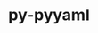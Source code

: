 ---
title: "py-pyyaml"
layout: cache
categories: [package, develop-2023-10-08]
meta: {"versions": ["5.4.1", "6.0"], "compilers": ["apple-clang@=14.0.0", "cce@=15.0.1", "gcc@=11.1.0", "gcc@=11.3.0", "gcc@=11.4.0", "gcc@=7.3.1", "gcc@=7.5.0", "gcc@=9.4.0", "oneapi@=2023.2.1"], "oss": ["amzn2", "rhel8", "ubuntu18.04", "ubuntu20.04", "ubuntu22.04", "ventura"], "platforms": ["darwin", "linux"], "targets": ["aarch64", "neoverse_n1", "ppc64le", "x86_64_v3", "zen4"], "stacks": ["aws-isc", "aws-isc-aarch64", "data-vis-sdk", "e4s", "e4s-arm", "e4s-cray-rhel", "e4s-oneapi", "e4s-power", "ml-darwin-aarch64-mps", "ml-linux-x86_64-cpu", "ml-linux-x86_64-cuda", "ml-linux-x86_64-rocm", "radiuss", "root"], "num_specs": 36, "num_specs_by_stack": {"ml-darwin-aarch64-mps": 2, "root": 36, "aws-isc-aarch64": 4, "aws-isc": 2, "e4s-cray-rhel": 2, "radiuss": 3, "e4s-arm": 4, "e4s-power": 4, "data-vis-sdk": 2, "e4s": 5, "e4s-oneapi": 4, "ml-linux-x86_64-cpu": 4, "ml-linux-x86_64-rocm": 3, "ml-linux-x86_64-cuda": 4}}
spec_details: [{"hash": "nauhgaq2bhrd3wontxixq2hpir3uiuvj", "compiler": "apple-clang@=14.0.0", "versions": ["6.0"], "os": "ventura", "platform": "darwin", "target": "aarch64", "variants": ["build_system=python_pip", "+libyaml"], "stacks": ["ml-darwin-aarch64-mps", "root"], "size": "-", "tarball": "https://binaries.spack.io/develop-2023-10-08/build_cache/darwin-ventura-aarch64/apple-clang-14.0.0/py-pyyaml-6.0/darwin-ventura-aarch64-apple-clang-14.0.0-py-pyyaml-6.0-nauhgaq2bhrd3wontxixq2hpir3uiuvj.spack"}, {"hash": "nvjwl2dvdiwgwstln7ziiw5rvdtkv4ek", "compiler": "apple-clang@=14.0.0", "versions": ["6.0"], "os": "ventura", "platform": "darwin", "target": "aarch64", "variants": ["build_system=python_pip", "+libyaml"], "stacks": ["ml-darwin-aarch64-mps", "root"], "size": "-", "tarball": "https://binaries.spack.io/develop-2023-10-08/build_cache/darwin-ventura-aarch64/apple-clang-14.0.0/py-pyyaml-6.0/darwin-ventura-aarch64-apple-clang-14.0.0-py-pyyaml-6.0-nvjwl2dvdiwgwstln7ziiw5rvdtkv4ek.spack"}, {"hash": "jrivmpn562oiwwtmfsowblfb7qqbbdoi", "compiler": "gcc@=7.3.1", "versions": ["5.4.1"], "os": "amzn2", "platform": "linux", "target": "aarch64", "variants": ["build_system=python_pip", "+libyaml"], "stacks": ["aws-isc-aarch64", "root"], "size": "-", "tarball": "https://binaries.spack.io/develop-2023-10-08/build_cache/linux-amzn2-aarch64/gcc-7.3.1/py-pyyaml-5.4.1/linux-amzn2-aarch64-gcc-7.3.1-py-pyyaml-5.4.1-jrivmpn562oiwwtmfsowblfb7qqbbdoi.spack"}, {"hash": "gyrjesgbnxk3hsnj474xs2g4mjdlszyh", "compiler": "gcc@=7.3.1", "versions": ["6.0"], "os": "amzn2", "platform": "linux", "target": "aarch64", "variants": ["build_system=python_pip", "+libyaml"], "stacks": ["aws-isc-aarch64", "root"], "size": "-", "tarball": "https://binaries.spack.io/develop-2023-10-08/build_cache/linux-amzn2-aarch64/gcc-7.3.1/py-pyyaml-6.0/linux-amzn2-aarch64-gcc-7.3.1-py-pyyaml-6.0-gyrjesgbnxk3hsnj474xs2g4mjdlszyh.spack"}, {"hash": "5bi4ty4mgqnonadssqotxqt72mmeptjs", "compiler": "gcc@=7.3.1", "versions": ["5.4.1"], "os": "amzn2", "platform": "linux", "target": "neoverse_n1", "variants": ["build_system=python_pip", "+libyaml"], "stacks": ["aws-isc-aarch64", "root"], "size": "-", "tarball": "https://binaries.spack.io/develop-2023-10-08/build_cache/linux-amzn2-neoverse_n1/gcc-7.3.1/py-pyyaml-5.4.1/linux-amzn2-neoverse_n1-gcc-7.3.1-py-pyyaml-5.4.1-5bi4ty4mgqnonadssqotxqt72mmeptjs.spack"}, {"hash": "gaxengoapmnxfrjlxsgsas7wiybph2is", "compiler": "gcc@=7.3.1", "versions": ["6.0"], "os": "amzn2", "platform": "linux", "target": "neoverse_n1", "variants": ["build_system=python_pip", "+libyaml"], "stacks": ["aws-isc-aarch64", "root"], "size": "-", "tarball": "https://binaries.spack.io/develop-2023-10-08/build_cache/linux-amzn2-neoverse_n1/gcc-7.3.1/py-pyyaml-6.0/linux-amzn2-neoverse_n1-gcc-7.3.1-py-pyyaml-6.0-gaxengoapmnxfrjlxsgsas7wiybph2is.spack"}, {"hash": "eea6xxji4ddk4i4ajkg77kxc2jd6ad4e", "compiler": "gcc@=7.3.1", "versions": ["5.4.1"], "os": "amzn2", "platform": "linux", "target": "x86_64_v3", "variants": ["build_system=python_pip", "+libyaml"], "stacks": ["aws-isc", "root"], "size": "-", "tarball": "https://binaries.spack.io/develop-2023-10-08/build_cache/linux-amzn2-x86_64_v3/gcc-7.3.1/py-pyyaml-5.4.1/linux-amzn2-x86_64_v3-gcc-7.3.1-py-pyyaml-5.4.1-eea6xxji4ddk4i4ajkg77kxc2jd6ad4e.spack"}, {"hash": "bvcpr3yq6xww3muhs5zvojlr62mxxoiw", "compiler": "gcc@=7.3.1", "versions": ["6.0"], "os": "amzn2", "platform": "linux", "target": "x86_64_v3", "variants": ["build_system=python_pip", "+libyaml"], "stacks": ["aws-isc", "root"], "size": "-", "tarball": "https://binaries.spack.io/develop-2023-10-08/build_cache/linux-amzn2-x86_64_v3/gcc-7.3.1/py-pyyaml-6.0/linux-amzn2-x86_64_v3-gcc-7.3.1-py-pyyaml-6.0-bvcpr3yq6xww3muhs5zvojlr62mxxoiw.spack"}, {"hash": "f575azpxj66mgewd6ycp3y52xltpseyr", "compiler": "cce@=15.0.1", "versions": ["5.4.1"], "os": "rhel8", "platform": "linux", "target": "zen4", "variants": ["build_system=python_pip", "+libyaml"], "stacks": ["e4s-cray-rhel", "root"], "size": "-", "tarball": "https://binaries.spack.io/develop-2023-10-08/build_cache/linux-rhel8-zen4/cce-15.0.1/py-pyyaml-5.4.1/linux-rhel8-zen4-cce-15.0.1-py-pyyaml-5.4.1-f575azpxj66mgewd6ycp3y52xltpseyr.spack"}, {"hash": "oggulbup5irvdxio6z3jusdgatnacr6i", "compiler": "cce@=15.0.1", "versions": ["6.0"], "os": "rhel8", "platform": "linux", "target": "zen4", "variants": ["build_system=python_pip", "+libyaml"], "stacks": ["e4s-cray-rhel", "root"], "size": "-", "tarball": "https://binaries.spack.io/develop-2023-10-08/build_cache/linux-rhel8-zen4/cce-15.0.1/py-pyyaml-6.0/linux-rhel8-zen4-cce-15.0.1-py-pyyaml-6.0-oggulbup5irvdxio6z3jusdgatnacr6i.spack"}, {"hash": "aygf7u7zourxfvsk7gsdcecahjzl44lv", "compiler": "gcc@=7.5.0", "versions": ["5.4.1"], "os": "ubuntu18.04", "platform": "linux", "target": "x86_64_v3", "variants": ["build_system=python_pip", "+libyaml"], "stacks": ["radiuss", "root"], "size": "-", "tarball": "https://binaries.spack.io/develop-2023-10-08/build_cache/linux-ubuntu18.04-x86_64_v3/gcc-7.5.0/py-pyyaml-5.4.1/linux-ubuntu18.04-x86_64_v3-gcc-7.5.0-py-pyyaml-5.4.1-aygf7u7zourxfvsk7gsdcecahjzl44lv.spack"}, {"hash": "ohgdetfjavhxhn77tn6tqc5ltlejamal", "compiler": "gcc@=7.5.0", "versions": ["6.0"], "os": "ubuntu18.04", "platform": "linux", "target": "x86_64_v3", "variants": ["build_system=python_pip", "+libyaml"], "stacks": ["radiuss", "root"], "size": "-", "tarball": "https://binaries.spack.io/develop-2023-10-08/build_cache/linux-ubuntu18.04-x86_64_v3/gcc-7.5.0/py-pyyaml-6.0/linux-ubuntu18.04-x86_64_v3-gcc-7.5.0-py-pyyaml-6.0-ohgdetfjavhxhn77tn6tqc5ltlejamal.spack"}, {"hash": "jqwnk3wdme6luxrs35o4kc2la3sp36ff", "compiler": "gcc@=7.5.0", "versions": ["6.0"], "os": "ubuntu18.04", "platform": "linux", "target": "x86_64_v3", "variants": ["build_system=python_pip", "+libyaml"], "stacks": ["radiuss", "root"], "size": "-", "tarball": "https://binaries.spack.io/develop-2023-10-08/build_cache/linux-ubuntu18.04-x86_64_v3/gcc-7.5.0/py-pyyaml-6.0/linux-ubuntu18.04-x86_64_v3-gcc-7.5.0-py-pyyaml-6.0-jqwnk3wdme6luxrs35o4kc2la3sp36ff.spack"}, {"hash": "2yzpbv6x3jzl72pffo5au2jxoqpb24pm", "compiler": "gcc@=11.4.0", "versions": ["6.0"], "os": "ubuntu20.04", "platform": "linux", "target": "aarch64", "variants": ["build_system=python_pip", "+libyaml"], "stacks": ["e4s-arm", "root"], "size": "-", "tarball": "https://binaries.spack.io/develop-2023-10-08/build_cache/linux-ubuntu20.04-aarch64/gcc-11.4.0/py-pyyaml-6.0/linux-ubuntu20.04-aarch64-gcc-11.4.0-py-pyyaml-6.0-2yzpbv6x3jzl72pffo5au2jxoqpb24pm.spack"}, {"hash": "veufz4lzequdzwh224b6w2mh4h7afjmq", "compiler": "gcc@=11.4.0", "versions": ["5.4.1"], "os": "ubuntu20.04", "platform": "linux", "target": "aarch64", "variants": ["build_system=python_pip", "+libyaml"], "stacks": ["e4s-arm", "root"], "size": "-", "tarball": "https://binaries.spack.io/develop-2023-10-08/build_cache/linux-ubuntu20.04-aarch64/gcc-11.4.0/py-pyyaml-5.4.1/linux-ubuntu20.04-aarch64-gcc-11.4.0-py-pyyaml-5.4.1-veufz4lzequdzwh224b6w2mh4h7afjmq.spack"}, {"hash": "v4rma55y5wd7wecwnt5xvelt7336et7t", "compiler": "gcc@=11.4.0", "versions": ["6.0"], "os": "ubuntu20.04", "platform": "linux", "target": "aarch64", "variants": ["build_system=python_pip", "+libyaml"], "stacks": ["e4s-arm", "root"], "size": "-", "tarball": "https://binaries.spack.io/develop-2023-10-08/build_cache/linux-ubuntu20.04-aarch64/gcc-11.4.0/py-pyyaml-6.0/linux-ubuntu20.04-aarch64-gcc-11.4.0-py-pyyaml-6.0-v4rma55y5wd7wecwnt5xvelt7336et7t.spack"}, {"hash": "ubpgkyuxnd2u3t54pocphozr7vn4pt7g", "compiler": "gcc@=11.4.0", "versions": ["6.0"], "os": "ubuntu20.04", "platform": "linux", "target": "aarch64", "variants": ["build_system=python_pip", "+libyaml"], "stacks": ["e4s-arm", "root"], "size": "-", "tarball": "https://binaries.spack.io/develop-2023-10-08/build_cache/linux-ubuntu20.04-aarch64/gcc-11.4.0/py-pyyaml-6.0/linux-ubuntu20.04-aarch64-gcc-11.4.0-py-pyyaml-6.0-ubpgkyuxnd2u3t54pocphozr7vn4pt7g.spack"}, {"hash": "wajj5n6b27q7sln2q5iipqenhkxmmxm2", "compiler": "gcc@=9.4.0", "versions": ["5.4.1"], "os": "ubuntu20.04", "platform": "linux", "target": "ppc64le", "variants": ["build_system=python_pip", "+libyaml"], "stacks": ["e4s-power", "root"], "size": "-", "tarball": "https://binaries.spack.io/develop-2023-10-08/build_cache/linux-ubuntu20.04-ppc64le/gcc-9.4.0/py-pyyaml-5.4.1/linux-ubuntu20.04-ppc64le-gcc-9.4.0-py-pyyaml-5.4.1-wajj5n6b27q7sln2q5iipqenhkxmmxm2.spack"}, {"hash": "bsfdy4koatzrbfwou25674a64ujy6u6z", "compiler": "gcc@=9.4.0", "versions": ["6.0"], "os": "ubuntu20.04", "platform": "linux", "target": "ppc64le", "variants": ["build_system=python_pip", "+libyaml"], "stacks": ["e4s-power", "root"], "size": "-", "tarball": "https://binaries.spack.io/develop-2023-10-08/build_cache/linux-ubuntu20.04-ppc64le/gcc-9.4.0/py-pyyaml-6.0/linux-ubuntu20.04-ppc64le-gcc-9.4.0-py-pyyaml-6.0-bsfdy4koatzrbfwou25674a64ujy6u6z.spack"}, {"hash": "v4oitiwob7jvjzncsgklyqteqiczolql", "compiler": "gcc@=9.4.0", "versions": ["6.0"], "os": "ubuntu20.04", "platform": "linux", "target": "ppc64le", "variants": ["build_system=python_pip", "+libyaml"], "stacks": ["e4s-power", "root"], "size": "-", "tarball": "https://binaries.spack.io/develop-2023-10-08/build_cache/linux-ubuntu20.04-ppc64le/gcc-9.4.0/py-pyyaml-6.0/linux-ubuntu20.04-ppc64le-gcc-9.4.0-py-pyyaml-6.0-v4oitiwob7jvjzncsgklyqteqiczolql.spack"}, {"hash": "mls3ruwcz2stlfwdr632r6zmpynmet7k", "compiler": "gcc@=9.4.0", "versions": ["6.0"], "os": "ubuntu20.04", "platform": "linux", "target": "ppc64le", "variants": ["build_system=python_pip", "+libyaml"], "stacks": ["e4s-power", "root"], "size": "-", "tarball": "https://binaries.spack.io/develop-2023-10-08/build_cache/linux-ubuntu20.04-ppc64le/gcc-9.4.0/py-pyyaml-6.0/linux-ubuntu20.04-ppc64le-gcc-9.4.0-py-pyyaml-6.0-mls3ruwcz2stlfwdr632r6zmpynmet7k.spack"}, {"hash": "k4wl56uswndu7qz4qjnkoihjcbfyaogt", "compiler": "gcc@=11.1.0", "versions": ["6.0"], "os": "ubuntu20.04", "platform": "linux", "target": "x86_64_v3", "variants": ["build_system=python_pip", "+libyaml"], "stacks": ["data-vis-sdk", "root"], "size": "-", "tarball": "https://binaries.spack.io/develop-2023-10-08/build_cache/linux-ubuntu20.04-x86_64_v3/gcc-11.1.0/py-pyyaml-6.0/linux-ubuntu20.04-x86_64_v3-gcc-11.1.0-py-pyyaml-6.0-k4wl56uswndu7qz4qjnkoihjcbfyaogt.spack"}, {"hash": "ycuybqzuwd2732xzlgwfhopsg56bd6rz", "compiler": "gcc@=11.1.0", "versions": ["6.0"], "os": "ubuntu20.04", "platform": "linux", "target": "x86_64_v3", "variants": ["build_system=python_pip", "+libyaml"], "stacks": ["data-vis-sdk", "root"], "size": "-", "tarball": "https://binaries.spack.io/develop-2023-10-08/build_cache/linux-ubuntu20.04-x86_64_v3/gcc-11.1.0/py-pyyaml-6.0/linux-ubuntu20.04-x86_64_v3-gcc-11.1.0-py-pyyaml-6.0-ycuybqzuwd2732xzlgwfhopsg56bd6rz.spack"}, {"hash": "6jm3pvekigb7zguevonrhjdx2rnyekah", "compiler": "gcc@=11.4.0", "versions": ["6.0"], "os": "ubuntu20.04", "platform": "linux", "target": "x86_64_v3", "variants": ["build_system=python_pip", "+libyaml"], "stacks": ["e4s", "root"], "size": "-", "tarball": "https://binaries.spack.io/develop-2023-10-08/build_cache/linux-ubuntu20.04-x86_64_v3/gcc-11.4.0/py-pyyaml-6.0/linux-ubuntu20.04-x86_64_v3-gcc-11.4.0-py-pyyaml-6.0-6jm3pvekigb7zguevonrhjdx2rnyekah.spack"}, {"hash": "fb4cgy3zsa4e46zlwtm7xft7qfzga6io", "compiler": "gcc@=11.4.0", "versions": ["6.0"], "os": "ubuntu20.04", "platform": "linux", "target": "x86_64_v3", "variants": ["build_system=python_pip", "+libyaml"], "stacks": ["e4s", "root"], "size": "-", "tarball": "https://binaries.spack.io/develop-2023-10-08/build_cache/linux-ubuntu20.04-x86_64_v3/gcc-11.4.0/py-pyyaml-6.0/linux-ubuntu20.04-x86_64_v3-gcc-11.4.0-py-pyyaml-6.0-fb4cgy3zsa4e46zlwtm7xft7qfzga6io.spack"}, {"hash": "yvg2ygfuw2fndk4gzoawdlstemgwhqgc", "compiler": "gcc@=11.4.0", "versions": ["5.4.1"], "os": "ubuntu20.04", "platform": "linux", "target": "x86_64_v3", "variants": ["build_system=python_pip", "+libyaml"], "stacks": ["e4s", "root"], "size": "-", "tarball": "https://binaries.spack.io/develop-2023-10-08/build_cache/linux-ubuntu20.04-x86_64_v3/gcc-11.4.0/py-pyyaml-5.4.1/linux-ubuntu20.04-x86_64_v3-gcc-11.4.0-py-pyyaml-5.4.1-yvg2ygfuw2fndk4gzoawdlstemgwhqgc.spack"}, {"hash": "vucevlil3hxs42ix5fehmlempexa6yxq", "compiler": "gcc@=11.4.0", "versions": ["6.0"], "os": "ubuntu20.04", "platform": "linux", "target": "x86_64_v3", "variants": ["build_system=python_pip", "+libyaml"], "stacks": ["e4s", "root"], "size": "-", "tarball": "https://binaries.spack.io/develop-2023-10-08/build_cache/linux-ubuntu20.04-x86_64_v3/gcc-11.4.0/py-pyyaml-6.0/linux-ubuntu20.04-x86_64_v3-gcc-11.4.0-py-pyyaml-6.0-vucevlil3hxs42ix5fehmlempexa6yxq.spack"}, {"hash": "zn64ukkp4cba7b42xrtlvz63tgb7szz2", "compiler": "gcc@=11.4.0", "versions": ["6.0"], "os": "ubuntu20.04", "platform": "linux", "target": "x86_64_v3", "variants": ["build_system=python_pip", "+libyaml"], "stacks": ["e4s", "root"], "size": "-", "tarball": "https://binaries.spack.io/develop-2023-10-08/build_cache/linux-ubuntu20.04-x86_64_v3/gcc-11.4.0/py-pyyaml-6.0/linux-ubuntu20.04-x86_64_v3-gcc-11.4.0-py-pyyaml-6.0-zn64ukkp4cba7b42xrtlvz63tgb7szz2.spack"}, {"hash": "m2uathoeaitzgrghpp7qarv5zwlm5azg", "compiler": "oneapi@=2023.2.1", "versions": ["5.4.1"], "os": "ubuntu20.04", "platform": "linux", "target": "x86_64_v3", "variants": ["build_system=python_pip", "+libyaml"], "stacks": ["e4s-oneapi", "root"], "size": "-", "tarball": "https://binaries.spack.io/develop-2023-10-08/build_cache/linux-ubuntu20.04-x86_64_v3/oneapi-2023.2.1/py-pyyaml-5.4.1/linux-ubuntu20.04-x86_64_v3-oneapi-2023.2.1-py-pyyaml-5.4.1-m2uathoeaitzgrghpp7qarv5zwlm5azg.spack"}, {"hash": "7tdfbu2rdmnybqzl7fjmce3xbwjumkcr", "compiler": "oneapi@=2023.2.1", "versions": ["6.0"], "os": "ubuntu20.04", "platform": "linux", "target": "x86_64_v3", "variants": ["build_system=python_pip", "+libyaml"], "stacks": ["e4s-oneapi", "root"], "size": "-", "tarball": "https://binaries.spack.io/develop-2023-10-08/build_cache/linux-ubuntu20.04-x86_64_v3/oneapi-2023.2.1/py-pyyaml-6.0/linux-ubuntu20.04-x86_64_v3-oneapi-2023.2.1-py-pyyaml-6.0-7tdfbu2rdmnybqzl7fjmce3xbwjumkcr.spack"}, {"hash": "xkbvbnluai7xp3dvch2uxkas2w4lgyxx", "compiler": "oneapi@=2023.2.1", "versions": ["6.0"], "os": "ubuntu20.04", "platform": "linux", "target": "x86_64_v3", "variants": ["build_system=python_pip", "+libyaml"], "stacks": ["e4s-oneapi", "root"], "size": "-", "tarball": "https://binaries.spack.io/develop-2023-10-08/build_cache/linux-ubuntu20.04-x86_64_v3/oneapi-2023.2.1/py-pyyaml-6.0/linux-ubuntu20.04-x86_64_v3-oneapi-2023.2.1-py-pyyaml-6.0-xkbvbnluai7xp3dvch2uxkas2w4lgyxx.spack"}, {"hash": "slhcl5uup3bowygyehwilnscbyhy463t", "compiler": "oneapi@=2023.2.1", "versions": ["6.0"], "os": "ubuntu20.04", "platform": "linux", "target": "x86_64_v3", "variants": ["build_system=python_pip", "+libyaml"], "stacks": ["e4s-oneapi", "root"], "size": "-", "tarball": "https://binaries.spack.io/develop-2023-10-08/build_cache/linux-ubuntu20.04-x86_64_v3/oneapi-2023.2.1/py-pyyaml-6.0/linux-ubuntu20.04-x86_64_v3-oneapi-2023.2.1-py-pyyaml-6.0-slhcl5uup3bowygyehwilnscbyhy463t.spack"}, {"hash": "cguw2ivhvjendo72pgahjdciphvhf7uq", "compiler": "gcc@=11.3.0", "versions": ["6.0"], "os": "ubuntu22.04", "platform": "linux", "target": "x86_64_v3", "variants": ["build_system=python_pip", "+libyaml"], "stacks": ["ml-linux-x86_64-cpu", "ml-linux-x86_64-rocm", "ml-linux-x86_64-cuda", "root"], "size": "-", "tarball": "https://binaries.spack.io/develop-2023-10-08/build_cache/linux-ubuntu22.04-x86_64_v3/gcc-11.3.0/py-pyyaml-6.0/linux-ubuntu22.04-x86_64_v3-gcc-11.3.0-py-pyyaml-6.0-cguw2ivhvjendo72pgahjdciphvhf7uq.spack"}, {"hash": "ltf42lv4zlmpe6qsc6m3nqwln3vhdoax", "compiler": "gcc@=11.3.0", "versions": ["6.0"], "os": "ubuntu22.04", "platform": "linux", "target": "x86_64_v3", "variants": ["build_system=python_pip", "+libyaml"], "stacks": ["ml-linux-x86_64-cpu", "ml-linux-x86_64-rocm", "ml-linux-x86_64-cuda", "root"], "size": "-", "tarball": "https://binaries.spack.io/develop-2023-10-08/build_cache/linux-ubuntu22.04-x86_64_v3/gcc-11.3.0/py-pyyaml-6.0/linux-ubuntu22.04-x86_64_v3-gcc-11.3.0-py-pyyaml-6.0-ltf42lv4zlmpe6qsc6m3nqwln3vhdoax.spack"}, {"hash": "k5ca35ezxnvxbaao5l7mqclmzrf5wb5j", "compiler": "gcc@=11.3.0", "versions": ["6.0"], "os": "ubuntu22.04", "platform": "linux", "target": "x86_64_v3", "variants": ["build_system=python_pip", "+libyaml"], "stacks": ["ml-linux-x86_64-cpu", "ml-linux-x86_64-rocm", "ml-linux-x86_64-cuda", "root"], "size": "-", "tarball": "https://binaries.spack.io/develop-2023-10-08/build_cache/linux-ubuntu22.04-x86_64_v3/gcc-11.3.0/py-pyyaml-6.0/linux-ubuntu22.04-x86_64_v3-gcc-11.3.0-py-pyyaml-6.0-k5ca35ezxnvxbaao5l7mqclmzrf5wb5j.spack"}, {"hash": "zzgpx3ytt7qo32gplwhahscp3jine473", "compiler": "gcc@=11.3.0", "versions": ["6.0"], "os": "ubuntu22.04", "platform": "linux", "target": "x86_64_v3", "variants": ["build_system=python_pip", "+libyaml"], "stacks": ["ml-linux-x86_64-cpu", "ml-linux-x86_64-cuda", "root"], "size": "-", "tarball": "https://binaries.spack.io/develop-2023-10-08/build_cache/linux-ubuntu22.04-x86_64_v3/gcc-11.3.0/py-pyyaml-6.0/linux-ubuntu22.04-x86_64_v3-gcc-11.3.0-py-pyyaml-6.0-zzgpx3ytt7qo32gplwhahscp3jine473.spack"}]
---